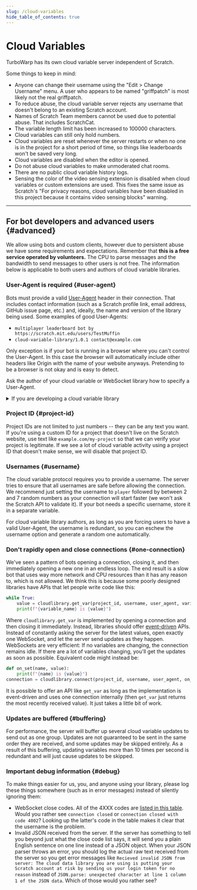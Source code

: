 ```yaml
---
slug: /cloud-variables
hide_table_of_contents: true
---
```


# Cloud Variables

TurboWarp has its own cloud variable server independent of Scratch.

Some things to keep in mind:

 - Anyone can change their username using the "Edit > Change Username" menu. A user who appears to be named "griffpatch" is most likely not the real griffpatch.
 - To reduce abuse, the cloud variable server rejects any username that doesn't belong to an existing Scratch account.
 - Names of Scratch Team members cannot be used due to potential abuse. That includes ScratchCat.
 - The variable length limit has been increased to 100000 characters.
 - Cloud variables can still only hold numbers.
 - Cloud variables are reset whenever the server restarts or when no one is in the project for a short period of time, so things like leaderboards won't be saved very long.
 - Cloud variables are disabled when the editor is opened.
 - Do not abuse cloud variables to make unmoderated chat rooms.
 - There are no public cloud variable history logs.
 - Sensing the color of the video sensing extension is disabled when cloud variables or custom extensions are used. This fixes the same issue as Scratch's "For privacy reasons, cloud variables have been disabled in this project because it contains video sensing blocks" warning.

---

## For bot developers and advanced users {#advanced}

We allow using bots and custom clients, however due to persistent abuse we have some requirements and expectations. Remember that **this is a free service operated by volunteers.** The CPU to parse messages and the bandwidth to send messages to other users is not free. The information below is applicable to both users and authors of cloud variable libraries.

### User-Agent is required {#user-agent}

Bots must provide a valid [User-Agent](https://developer.mozilla.org/en-US/docs/Web/HTTP/Headers/User-Agent) header in their connection. That includes contact information (such as a Scratch profile link, email address, GitHub issue page, etc.) and, ideally, the name and version of the library being used. Some examples of good User-Agents:

 - `multiplayer leaderboard bot by https://scratch.mit.edu/users/TestMuffin`
 - `cloud-variable-library/1.0.1 contact@example.com`

Only exception is if your bot is running in a browser where you can't control the User-Agent. In this case the browser will automatically include other headers like Origin with the name of your website anyways. Pretending to be a browser is not okay and is easy to detect.

Ask the author of your cloud variable or WebSocket library how to specify a User-Agent.

<details>
<summary>If you are developing a cloud variable library</summary>

You should expose an API to set the User-Agent, and you should make using this API mandatory. For example, for some hypothetical cloud variable API, you might have an option like this:

```js
const CloudConnection = require('...');

const connection = new CloudConnection({
    username: '...',
    projectId: '...',
    // highlight-start
    // UPDATE THIS!
    contactInformation: 'contact@example.com'
    // highlight-end
});

connection.on('connected', () => { /* ... */ });
connection.on('set', (name, value) => { /* ... */ });
```

Your library will see the `contactInformation` option and concatenate it with the name and version of your library, resulting in a final User-Agent like `CloudConnectionLib/0.3.3 contact@example.com`.

If someone does not specify `contactInformation`, you should not let them continue anyways. User-Agents that are lacking information will be blocked, and you will end up with nonsense bug reports from users saying "cloud variable wont connect" with no further details. Good luck diagnosing that! Instead, give them a nice error message so they can figure it out without bothering you.

To actually set the User-Agent, look at the documentation for the WebSocket library you use. They probably won't mention User-Agent specifically, but they should mention how to set headers in general. For example, using the Node.js [ws](https://www.npmjs.com/package/ws) client, you would do:

```js
const ws = new WebSocket("wss://clouddata.turbowarp.org", {
  headers: {
    "user-agent": userAgentGoesHere
  }
});
```

</details>

### Project ID {#project-id}

Project IDs are not limited to just numbers -- they can be any text you want. If you're using a custom ID for a project that doesn't live on the Scratch website, use text like `example.com/my-project` so that we can verify your project is legitimate. If we see a lot of cloud variable activity using a project ID that doesn't make sense, we will disable that project ID.

### Usernames {#username}

The cloud variable protocol requires you to provide a username. The server tries to ensure that all usernames are safe before allowing the connection. We recommend just setting the username to `player` followed by between 2 and 7 random numbers as your connection will start faster (we won't ask the Scratch API to validate it). If your bot needs a specific username, store it in a separate variable.

For cloud variable library authors, as long as you are forcing users to have a valid User-Agent, the username is redundant, so you can eschew the username option and generate a random one automatically.

### Don't rapidly open and close connections {#one-connection}

We've seen a pattern of bots opening a connection, closing it, and then immediately opening a new one in an endless loop. The end result is a slow bot that uses way more network and CPU resources than it has any reason to, which is not allowed. We think this is because some poorly designed libraries have APIs that let people write code like this:

```py
while True:
    value = cloudlibrary.get_var(project_id, username, user_agent, variable_name)
    print(f"{variable_name} is {value}")
```

Where `cloudlibrary.get_var` is implemented by opening a connection and then closing it immediately. Instead, libraries should offer [event-driven](https://en.wikipedia.org/wiki/Event-driven_programming) APIs. Instead of constantly asking the server for the latest values, open exactly one WebSocket, and let the server send updates as they happen. WebSockets are very efficient: If no variables are changing, the connection remains idle. If there are a lot of variables changing, you'll get the updates as soon as possible. Equivalent code might instead be:

```py
def on_set(name, value):
    print(f"{name} is {value}")
connection = cloudlibrary.connect(project_id, username, user_agent, on_set)
```

It is possible to offer an API like `get_var` as long as the implementation is event-driven and uses one connection internally (then `get_var` just returns the most recently received value). It just takes a little bit of work.

### Updates are buffered {#buffering}

For performance, the server will buffer up several cloud variable updates to send out as one group. Updates are not guaranteed to be sent in the same order they are received, and some updates may be skipped entirely. As a result of this buffering, updating variables more than 10 times per second is redundant and will just cause updates to be skipped.

### Important debug information {#debug}

To make things easier for us, you, and anyone using your library, please log these things somewhere (such as in error messages) instead of silently ignoring them:

 - WebSocket close codes. All of the 4XXX codes are [listed in this table](https://github.com/TurboWarp/cloud-server/blob/master/doc/protocol.md#server---client). Would you rather see `connection closed` or `connection closed with code 4002`? Looking up the latter's code in the table makes it clear that the username is the problem.
 - Invalid JSON received from the server. If the server has something to tell you beyond just what the close code list says, it will send you a plain English sentence on one line instead of a JSON object. When your JSON parser throws an error, you should log the actual raw text received from the server so you get error messages like `Recieved invalid JSON from server: The cloud data library you are using is putting your Scratch account at risk by sending us your login token for no reason` instead of `JSON.parse: unexpected character at line 1 column 1 of the JSON data`. Which of those would you rather see?
